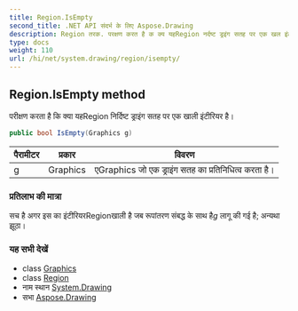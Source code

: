 ```yaml
---
title: Region.IsEmpty
second_title: .NET API संदर्भ के लिए Aspose.Drawing
description: Region तरक. परक्षण करत है क क्य यहRegion नर्दष्ट ड्रइंग सतह पर एक खल इंटरयर है
type: docs
weight: 110
url: /hi/net/system.drawing/region/isempty/
---
```

## Region.IsEmpty method

परीक्षण करता है कि क्या यहRegion निर्दिष्ट ड्राइंग सतह पर एक खाली इंटीरियर है।

```csharp
public bool IsEmpty(Graphics g)
```

| पैरामीटर | प्रकार | विवरण |
| --- | --- | --- |
| g | Graphics | एGraphics जो एक ड्राइंग सतह का प्रतिनिधित्व करता है। |

### प्रतिलाभ की मात्रा

सच है अगर इस का इंटीरियरRegionखाली है जब रूपांतरण संबद्ध के साथ है*g* लागू की गई है; अन्यथा झूठा।

### यह सभी देखें

* class [Graphics](../../graphics/)
* class [Region](../)
* नाम स्थान [System.Drawing](../../region/)
* सभा [Aspose.Drawing](../../../)


